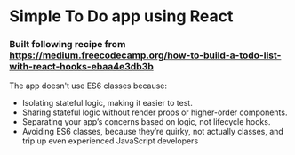 # Simple To Do app using React 

### Built following recipe from https://medium.freecodecamp.org/how-to-build-a-todo-list-with-react-hooks-ebaa4e3db3b

The app doesn't use ES6 classes because:

* Isolating stateful logic, making it easier to test.
* Sharing stateful logic without render props or higher-order components.
* Separating your app’s concerns based on logic, not lifecycle hooks.
* Avoiding ES6 classes, because they’re quirky, not actually classes, and trip up even experienced JavaScript developers